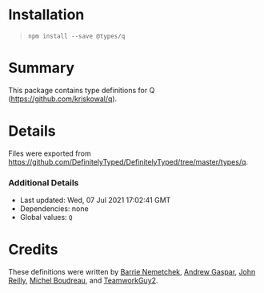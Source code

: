 # Installation

> `npm install --save @types/q`

# Summary

This package contains type definitions for Q (https://github.com/kriskowal/q).

# Details

Files were exported from https://github.com/DefinitelyTyped/DefinitelyTyped/tree/master/types/q.

### Additional Details

- Last updated: Wed, 07 Jul 2021 17:02:41 GMT
- Dependencies: none
- Global values: `Q`

# Credits

These definitions were written by [Barrie Nemetchek](https://github.com/bnemetchek), [Andrew Gaspar](https://github.com/AndrewGaspar), [John Reilly](https://github.com/johnnyreilly), [Michel Boudreau](https://github.com/mboudreau), and [TeamworkGuy2](https://github.com/TeamworkGuy2).
